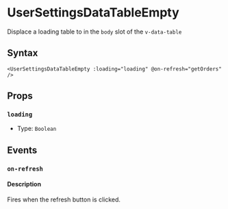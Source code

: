 # UserSettingsDataTableEmpty

Displace a loading table to in the `body` slot of the `v-data-table`

## Syntax

```vue
<UserSettingsDataTableEmpty :loading="loading" @on-refresh="getOrders" />
```

## Props

### `loading`

- Type: `Boolean`

## Events

### `on-refresh`

#### Description

Fires when the refresh button is clicked.
